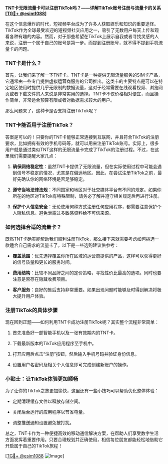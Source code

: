 **TNT卡无限流量卡可以注册TikTok吗？——详解TikTok账号注册与流量卡的关系[[TG💪+ @esim1088](https://t.me/s/esim1088)]**

在这个信息爆炸的时代，短视频平台成为了许多人获取娱乐和知识的重要途径。TikTok作为全球最受欢迎的短视频社交应用之一，吸引了无数用户每天上传和观看各种有趣的内容。然而，对于那些希望在TikTok上展示自我或者寻找灵感的人来说，注册一个属于自己的账号是第一步。而提到注册账号，就不得不提到手机流量卡的问题。

### TNT卡是什么？

首先，让我们来了解一下TNT卡。TNT卡是一种提供无限流量服务的SIM卡产品，它通常由一些专门提供虚拟运营商服务的公司推出。这类卡的主要特点是可以在特定地区使用时提供几乎无限制的数据流量，这对于经常需要在线观看视频、浏览网页或者下载文件的人来说是非常实用的选择。TNT卡不仅价格相对便宜，而且操作简单，非常适合预算有限或者对数据需求较大的用户。

那么问题来了，这种卡是否支持注册TikTok呢？

### TNT卡能否用于注册TikTok？

答案是可以的！只要你的TNT卡能够正常连接到互联网，并且符合TikTok的注册要求，比如拥有有效的手机号码等，就可以用来注册TikTok账号。实际上，很多用户就是通过类似TNT这样的无限流量卡完成了TikTok的注册过程。不过，在这里我们需要提醒大家几点：

1. **确保网络稳定性**：虽然TNT卡提供了无限流量，但在实际使用过程中可能会遇到信号不稳定的情况，尤其是在偏远地区。因此，在尝试注册TikTok之前，最好先确认你的网络环境是否足够稳定。
   
2. **遵守当地法律法规**：不同国家和地区对于社交媒体平台有不同的规定。如果你所在的地区对TikTok有特殊限制，请务必了解并遵守相关规定后再进行注册。

3. **保护个人信息安全**：无论使用何种方式注册任何应用程序，都需要注意保护个人隐私信息。避免泄露过多敏感资料给不可信来源。

### 如何选择合适的流量卡？

既然TNT卡确实能帮助我们顺利注册TikTok，那么接下来就需要考虑如何挑选一款适合自己需求的流量卡了。以下是一些选购建议供参考：

- **覆盖范围**：优先选择覆盖你所在区域的运营商提供的产品，这样可以获得更好的信号质量和更长的服务时间。
  
- **费用结构**：比较不同品牌之间的定价策略，寻找性价比最高的选项。同时也要注意是否存在隐藏收费项目。

- **客户服务**：良好的售后支持非常重要。如果出现问题时能够及时得到解决将极大提升用户体验。

### 注册TikTok的具体步骤

现在回到正题——如何利用TNT卡成功注册TikTok呢？其实整个流程非常简单：

1. 首先准备好一部智能手机以及一张有效期内的TNT卡。
   
2. 下载最新版本的TikTok应用程序至手机中。

3. 打开应用后点击“注册”按钮，然后输入手机号码并验证身份信息。

4. 设置用户名密码及相关个人信息即可完成创建新账户的操作。

### 小贴士：让TikTok体验更加顺畅

为了让你的TikTok之旅更加愉快，这里还有一些小技巧可以帮助优化整体体验：

- 定期清理缓存文件以释放存储空间。
  
- 关闭后台运行的应用程序以节省电量。
  
- 调整推送通知设置避免被打扰。

总之，TNT卡作为一种便捷高效的移动通信解决方案，在帮助人们享受数字生活方面发挥着重要作用。只要合理规划并正确使用，相信每位朋友都能轻松地借助它开启属于自己的TikTok旅程！

[[TG💪+ @esim1088](https://t.me/s/esim1088) ![Image](https://i.postimg.cc/4NQfJmqS/Snipaste-2025-05-13-00-14-12.png)]